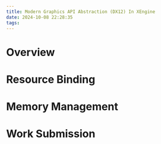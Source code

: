 ```yaml
---
title: Modern Graphics API Abstraction (DX12) In XEngine
date: 2024-10-08 22:28:35
tags:
---
```


# Overview
# Resource Binding
# Memory Management
# Work Submission